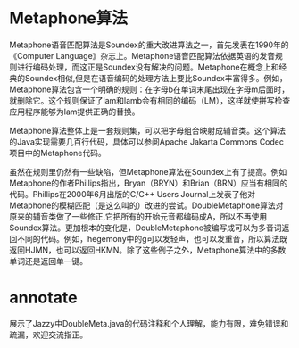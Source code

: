 # Metaphone算法

Metaphone语音匹配算法是Soundex的重大改进算法之一，首先发表在1990年的《Computer Language》杂志上。Metaphone语音匹配算法依据英语的发音规则进行编码处理，而这正是Soundex没有解决的问题。Metaphone在概念上和经典的Soundex相似,但是在语音编码的处理方法上要比Soundex丰富得多。例如，Metaphone算法包含一个明确的规则：在字母b在单词末尾出现在字母m后面时，就删除它。这个规则保证了lam和lamb会有相同的编码（LM），这样就使拼写检查应用程序能够为lam提供正确的替换。

Metaphone算法整体上是一套规则集，可以把字母组合映射成辅音类。这个算法的Java实现需要几百行代码，具体可以参阅Apache Jakarta Commons Codec项目中的Metaphone代码。

虽然在规则里仍然有一些缺陷，但Metaphone算法在Soundex上有了提高。例如Metaphone的作者Phillips指出，Bryan（BRYN）和Brian（BRN）应当有相同的代码。Phillips在2000年6月出版的C/C++ Users Journal上发表了他对Metaphone的模糊匹配（是这么叫的）改进的尝试。DoubleMetaphone算法对原来的辅音类做了一些修正,它把所有的开始元音都编码成A，所以不再使用Soundex算法。更加根本的变化是，DoubleMetaphone被编写成可以为多音词返回不同的代码。例如，hegemony中的g可以发轻声，也可以发重音，所以算法既返回HJMN，也可以返回HKMN。除了这些例子之外，Metaphone算法中的多数单词还是返回单一键。



# annotate

展示了Jazzy中DoubleMeta.java的代码注释和个人理解，能力有限，难免错误和疏漏，欢迎交流指正。
